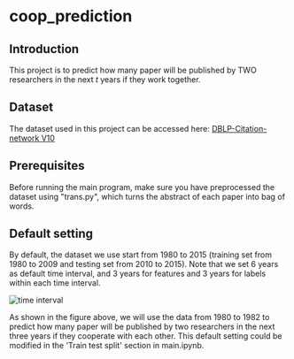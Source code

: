 # coop_prediction
## Introduction
This project is to predict how many paper will be published by TWO researchers in the next *t* years if they work together.

## Dataset
The dataset used in this project can be accessed here: [DBLP-Citation-network V10](https://lfs.aminer.cn/lab-datasets/citation/dblp.v10.zip)

## Prerequisites
Before running the main program, make sure you have preprocessed the dataset using "trans.py", 
which turns the abstract of each paper into bag of words.

## Default setting
By default, the dataset we use start from 1980 to 2015 (training set from 1980 to 2009 and testing set from 2010 to 2015). 
Note that we set 6 years as default time interval, and 3 years for features and 3 years for labels within each time interval.

![time interval](https://github.com/Penghao-He/coop_prediction/blob/master/img/interval.jpg)

As shown in the figure above, we will use the data from 1980 to 1982 to predict how many paper will be published by two researchers 
in the next three years if they cooperate with each other. This default setting could be modified in the 'Train test split' section in
main.ipynb.
